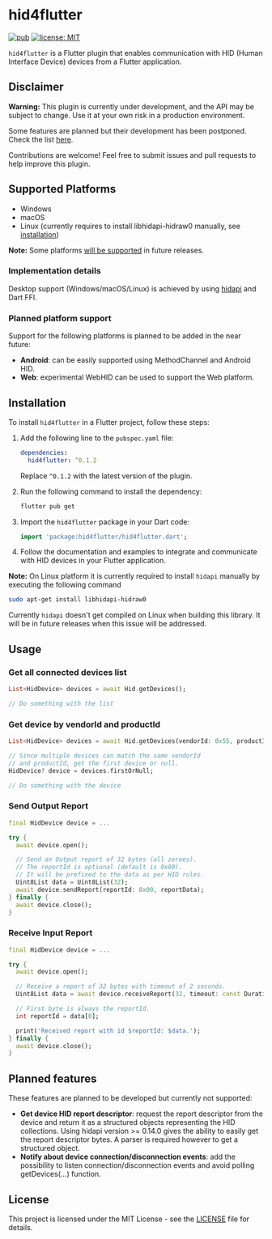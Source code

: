 # hid4flutter

[![pub](https://img.shields.io/badge/pub-0.1.2-blue)](https://pub.dev/packages/hid4flutter)
[![license: MIT](https://img.shields.io/badge/License-MIT-purple.svg)](https://opensource.org/licenses/MIT)

`hid4flutter` is a Flutter plugin that enables communication with HID (Human Interface Device) devices from a Flutter application.

## Disclaimer

**Warning:** This plugin is currently under development, and the API may be subject to change. Use it at your own risk in a production environment.

Some features are planned but their development has been postponed. Check the list [here](#planned-features).

Contributions are welcome! Feel free to submit issues and pull requests to help improve this plugin.

## Supported Platforms

- Windows
- macOS
- Linux (currently requires to install libhidapi-hidraw0 manually, see [installation](#installation))

**Note:** Some platforms [will be supported](#planned-platform-support) in future releases.

### Implementation details

Desktop support (Windows/macOS/Linux) is achieved by using [hidapi](https://github.com/libusb/hidapi) and Dart FFI.

### Planned platform support

Support for the following platforms is planned to be added in the near future:

- **Android**: can be easily supported using MethodChannel and Android HID.
- **Web**: experimental WebHID can be used to support the Web platform.

## Installation

To install `hid4flutter` in a Flutter project, follow these steps:

1. Add the following line to the `pubspec.yaml` file:

    ```yaml
    dependencies:
      hid4flutter: ^0.1.2
    ```

    Replace `^0.1.2` with the latest version of the plugin.

2. Run the following command to install the dependency:

    ```bash
    flutter pub get
    ```

3. Import the `hid4flutter` package in your Dart code:

    ```dart
    import 'package:hid4flutter/hid4flutter.dart';
    ```

4. Follow the documentation and examples to integrate and communicate with HID devices in your Flutter application.


**Note:** On Linux platform it is currently required to install `hidapi` manually by executing the following command

```bash
sudo apt-get install libhidapi-hidraw0
```

Currently `hidapi` doesn't get compiled on Linux when building this library. It will be in future releases when this
issue will be addressed.

## Usage

### Get all connected devices list

```dart
List<HidDevice> devices = await Hid.getDevices();

// Do something with the list
```

### Get device by vendorId and productId

```dart
List<HidDevice> devices = await Hid.getDevices(vendorId: 0x55, productId: 0x13);

// Since multiple devices can match the same vendorId 
// and productId, get the first device or null.
HidDevice? device = devices.firstOrNull;

// Do something with the device
```

### Send Output Report

```dart
final HidDevice device = ...

try {
  await device.open();

  // Send an Output report of 32 bytes (all zeroes).
  // The reportId is optional (default is 0x00).
  // It will be prefixed to the data as per HID rules.
  Uint8List data = Uint8List(32);
  await device.sendReport(reportId: 0x00, reportData);
} finally {
  await device.close();
}
```

### Receive Input Report

```dart
final HidDevice device = ...

try {
  await device.open();

  // Receive a report of 32 bytes with timeout of 2 seconds.
  Uint8List data = await device.receiveReport(32, timeout: const Duration(seconds: 2));

  // First byte is always the reportId.
  int reportId = data[0];

  print('Received report with id $reportId: $data.');
} finally {
  await device.close();
}
```

## Planned features

These features are planned to be developed but currently not supported:

- **Get device HID report descriptor**: request the report descriptor from the device
  and return it as a structured objects representing the HID collections.
  Using hidapi version >= 0.14.0 gives the ability to easily get
  the report descriptor bytes. A parser is required however to get a
  structured object.
- **Notify about device connection/disconnection events**: add the possibility to
  listen connection/disconnection events and avoid polling getDevices(...) function.

## License

This project is licensed under the MIT License - see the [LICENSE](LICENSE) file for details.
